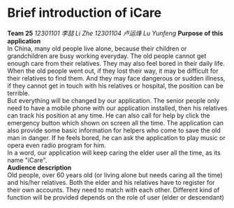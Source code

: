 # Brief introduction of iCare
**Team 25**
*12301101 李喆 Li Zhe*
*12301104 卢运烽 Lu Yunfeng*
**Purpose of this application**  
In China, many old people live alone, because their children or grandchildren are busy working everyday. The old people cannot get enough care from their relatives. They may also feel bored in their daily life. When the old people went out, if they lost their way, it may be difficult for their relatives to find them. And they may face dangerous or sudden illness, if they cannot get in touch with his relatives or hospital, the position can be terrible.   
But everything will be changed by our application. The senior people only need to have a mobile phone with our application installed, then his relatives can track his position at any time. He can also call for help by click the emergency button which shown on screen all the time. The application can also provide some basic information for helpers who come to save the old man in danger. If he feels bored, he can ask the application to play music or opera even radio program for him.  
In a word, our application will keep caring the elder user all the time, as its name "iCare".  
**Audience description**  
Old people, over 60 years old (or living alone but needs caring all the time) and his/her relatives.
Both the elder and his relatives have to register for their own accounts. They need to match with each other. Different kind of function will be provided depends on the role of user (elder or descendant)  